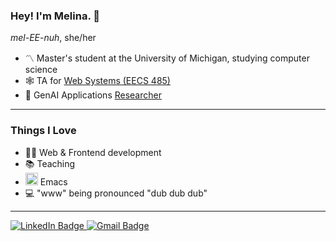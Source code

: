 ### Hey! I'm Melina. 🖖
*mel-EE-nuh*, she/her

- 〽️ Master's student at the University of Michigan, studying computer science
- 🕸️ TA for [Web Systems (EECS 485)](https://eecs485.org)
- 🤖 GenAI Applications [Researcher](https://melodell.github.io/#papers)

---

### Things I Love
- 👩‍💻 Web & Frontend development
- 📚 Teaching
- <img src="https://upload.wikimedia.org/wikipedia/commons/0/08/EmacsIcon.svg" height="20px"> Emacs
- 💻 "www" being pronounced "dub dub dub"

---

<div id="badges">
  <a href="https://www.linkedin.com/in/melina-odell">
    <img src="https://img.shields.io/badge/LinkedIn-blue?style=for-the-badge&logo=linkedin&logoColor=white" alt="LinkedIn Badge"/>
  </a>
  <a href="mailto:melodell@umich.edu">
    <img src="https://img.shields.io/badge/Gmail-D14836?style=for-the-badge&logo=gmail&logoColor=white" alt="Gmail Badge"/>
  </a>
</div>

<!--
**melodell/melodell** is a ✨ _special_ ✨ repository because its `README.md` (this file) appears on your GitHub profile.

Here are some ideas to get you started:

- 🔭 I’m currently working on ...
- 🌱 I’m currently learning ...
- 👯 I’m looking to collaborate on ...
- 🤔 I’m looking for help with ...
- 💬 Ask me about ...
- 📫 How to reach me: ...
- 😄 Pronouns: ...
- ⚡ Fun fact: ...
-->
